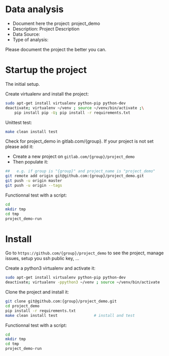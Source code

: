 # Data analysis
- Document here the project: project_demo
- Description: Project Description
- Data Source:
- Type of analysis:

Please document the project the better you can.

# Startup the project

The initial setup.

Create virtualenv and install the project:
```bash
sudo apt-get install virtualenv python-pip python-dev
deactivate; virtualenv ~/venv ; source ~/venv/bin/activate ;\
    pip install pip -U; pip install -r requirements.txt
```

Unittest test:
```bash
make clean install test
```

Check for project_demo in gitlab.com/{group}.
If your project is not set please add it:

- Create a new project on `gitlab.com/{group}/project_demo`
- Then populate it:

```bash
##   e.g. if group is "{group}" and project_name is "project_demo"
git remote add origin git@github.com:{group}/project_demo.git
git push -u origin master
git push -u origin --tags
```

Functionnal test with a script:

```bash
cd
mkdir tmp
cd tmp
project_demo-run
```

# Install

Go to `https://github.com/{group}/project_demo` to see the project, manage issues,
setup you ssh public key, ...

Create a python3 virtualenv and activate it:

```bash
sudo apt-get install virtualenv python-pip python-dev
deactivate; virtualenv -ppython3 ~/venv ; source ~/venv/bin/activate
```

Clone the project and install it:

```bash
git clone git@github.com:{group}/project_demo.git
cd project_demo
pip install -r requirements.txt
make clean install test                # install and test
```
Functionnal test with a script:

```bash
cd
mkdir tmp
cd tmp
project_demo-run
```
